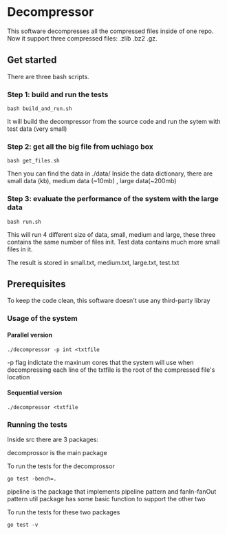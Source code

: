 # Decompressor

This software decompresses all the compressed files inside of one repo. Now it support three compressed files: .zlib .bz2 .gz. 

## Get started

There are three bash scripts.

### Step 1: build and run the tests

```
bash build_and_run.sh
```
It will build the decompressor from the source code and run the sytem with test data (very small)


### Step 2: get all the big file from uchiago box

```
bash get_files.sh

```
Then you can find the data in ./data/
Inside the data dictionary, there are small data (kb), medium data (~10mb) , large data(~200mb)

### Step 3: evaluate the performance of the system with the large data

```
bash run.sh
```
This will run 4 different size of data, small, medium and large, these three contains the same number of files init. Test data contains much more small files in it.

The result is stored in small.txt, medium.txt, large.txt, test.txt

## Prerequisites

To keep the code clean, this software doesn't use any third-party libray


### Usage of the system

#### Parallel version
```
./decompressor -p int <txtfile
```

-p flag indictate the maxinum cores that the system will use when decompressing 
each line of the txtfile is the root of the compressed file's location

#### Sequential version
```
./decompressor <txtfile
```

### Running the tests

Inside src there are 3 packages:

decomprossor is the main package

To run the tests for the decomprossor

```
go test -bench=.
```

pipeline is the package that implements pipeline pattern and fanIn-fanOut pattern
util package has some basic function to support the other two

To run the tests for these two packages

```
go test -v
```
